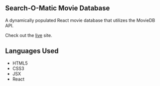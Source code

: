 ## Search-O-Matic Movie Database

A dynamically populated React movie database that utilizes the MovieDB API.

Check out the <a href="http://tcullingham.bcitwebdeveloper.ca/movie-db/index.html">live</a> site.

<h2>Languages Used</h2>
<ul>
  <li>HTML5</li>
  <li>CSS3</li>
  <li>JSX</li>
  <li>React</li>
</ul>




